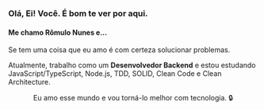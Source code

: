 

<h3> Olá, Ei! Você. É bom te ver por aqui.</h3>
<h4>Me chamo Rômulo Nunes e...</h4> 
Se tem uma coisa que eu amo é com certeza solucionar problemas.

<p>Atualmente, trabalho como um <strong>Desenvolvedor Backend</strong> e estou estudando JavaScript/TypeScript, Node.js, TDD, SOLID, Clean Code e Clean Architecture.</p>
<p align="center">Eu amo esse mundo e vou torná-lo melhor com tecnologia. 🔒
</p>
